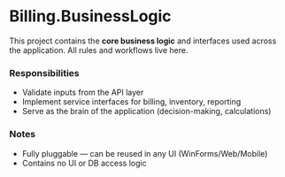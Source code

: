 # Billing.BusinessLogic

This project contains the **core business logic** and interfaces used across the application. All rules and workflows live here.

### Responsibilities

- Validate inputs from the API layer
- Implement service interfaces for billing, inventory, reporting
- Serve as the brain of the application (decision-making, calculations)

### Notes

- Fully pluggable — can be reused in any UI (WinForms/Web/Mobile)
- Contains no UI or DB access logic
